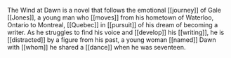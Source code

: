 The Wind at Dawn is a novel that follows the emotional [[journey]] of Gale [[Jones]], a young man who [[moves]] from his hometown of Waterloo, Ontario to Montreal, [[Quebec]] in [[pursuit]] of his dream of becoming a writer. As he struggles to find his voice and [[develop]] his [[writing]], he is [[distracted]] by a figure from his past, a young woman [[named]] Dawn with [[whom]] he shared a [[dance]] when he was seventeen.
